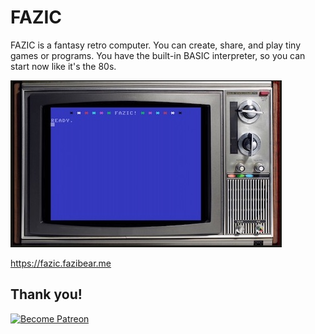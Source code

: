# FAZIC

FAZIC is a fantasy retro computer. You can create, share, and play tiny games or programs. You have the built-in BASIC interpreter, so you can start now like it's the 80s.

![fazic](https://github.com/fazibear/fazic/blob/master/fazic_static/static/images/fazic.jpg?raw=true)

https://fazic.fazibear.me

## Thank you!

[![Become Patreon](https://c5.patreon.com/external/logo/become_a_patron_button.png)](https://www.patreon.com/bePatron?u=6912974)
